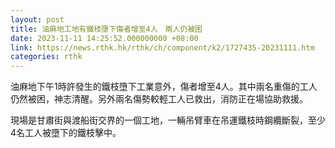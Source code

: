 ```yaml
---
layout: post
title: 油麻地工地有鐵枝墮下傷者增至4人　兩人仍被困
date: 2023-11-11 14:25:52.000000000 +08:00
link: https://news.rthk.hk/rthk/ch/component/k2/1727435-20231111.htm
categories: rthk
---
```


油麻地下午1時許發生的鐵枝墮下工業意外，傷者增至4人。其中兩名重傷的工人仍然被困，神志清醒。另外兩名傷勢較輕工人已救出，消防正在場協助救援。

現場是甘肅街與渡船街交界的一個工地，一輛吊臂車在吊運鐵枝時鋼纜斷裂，至少4名工人被墮下的鐵枝擊中。
